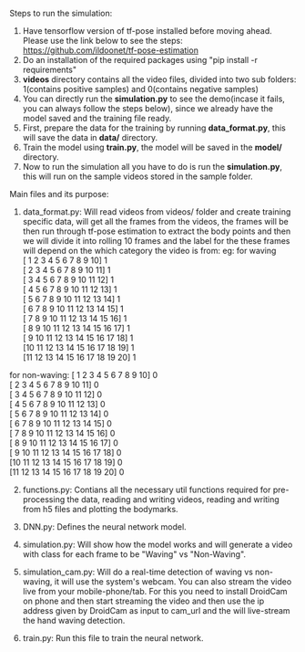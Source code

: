 Steps to run the simulation:
1. Have tensorflow version of tf-pose installed before moving ahead. Please use the link below to see the steps: https://github.com/ildoonet/tf-pose-estimation
2. Do an installation of the required packages using "pip install -r requirements"
3. **videos** directory contains all the video files, divided into two sub folders: 1(contains positive samples) and 0(contains negative samples)
4. You can directly run the **simulation.py** to see the demo(incase it fails, you can always follow the steps below), since we already have the model saved and the training file ready.
5. First, prepare the data for the training by running **data_format.py**, this will save the data in **data/** directory.
6. Train the model using **train.py**, the model will be saved in the **model/** directory.
7. Now to run the simulation all you have to do is run the **simulation.py**, this will run on the sample videos stored in the sample folder.

Main files and its purpose:
1. data_format.py: Will read videos from videos/ folder and create training specific data, will get all the frames from the videos, the frames will be then run through tf-pose estimation to extract the body points and then we will divide it into rolling 10 frames and the label for the these frames will depend on the which category the video is from:
eg: for waving <br>
	[ 1  2  3  4  5  6  7  8  9 10] 1<br>
	[ 2  3  4  5  6  7  8  9 10 11] 1<br>
	[ 3  4  5  6  7  8  9 10 11 12] 1<br>
	[ 4  5  6  7  8  9 10 11 12 13] 1<br>
	[ 5  6  7  8  9 10 11 12 13 14] 1<br>
	[ 6  7  8  9 10 11 12 13 14 15] 1<br>
	[ 7  8  9 10 11 12 13 14 15 16] 1<br>
	[ 8  9 10 11 12 13 14 15 16 17] 1<br>
	[ 9 10 11 12 13 14 15 16 17 18] 1<br>
	[10 11 12 13 14 15 16 17 18 19] 1<br>
	[11 12 13 14 15 16 17 18 19 20] 1<br>

for non-waving:
	[ 1  2  3  4  5  6  7  8  9 10] 0<br>
	[ 2  3  4  5  6  7  8  9 10 11] 0<br>
	[ 3  4  5  6  7  8  9 10 11 12] 0<br>
	[ 4  5  6  7  8  9 10 11 12 13] 0<br>
	[ 5  6  7  8  9 10 11 12 13 14] 0<br>
	[ 6  7  8  9 10 11 12 13 14 15] 0<br>
	[ 7  8  9 10 11 12 13 14 15 16] 0<br>
	[ 8  9 10 11 12 13 14 15 16 17] 0<br>
	[ 9 10 11 12 13 14 15 16 17 18] 0<br>
	[10 11 12 13 14 15 16 17 18 19] 0<br>
	[11 12 13 14 15 16 17 18 19 20] 0<br>
	
	
2. functions.py: Contians all the necessary util functions required for pre-processing the data, reading and writing videos, reading and writing from h5 files and plotting the bodymarks.

3. DNN.py: Defines the neural network model.

4. simulation.py: Will show how the model works and will generate a video with class for each frame to be "Waving"  vs "Non-Waving". 

5. simulation_cam.py: Will do a real-time detection of waving vs non-waving, it will use the system's webcam. 
You can also stream the video live from your mobile-phone/tab. For this you need to install DroidCam on phone and then start streaming the video and then use the ip address given by DroidCam as input to cam_url and the will live-stream the hand waving detection.

6. train.py: Run this file to train the neural network.
